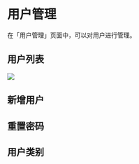 # 用户管理

在「用户管理」页面中，可以对用户进行管理。

## 用户列表

![](https://arina.loli.net/2022/10/23/IHSY91zsfnGjlJr.png)

## 新增用户

<!-- TODO -->

## 重置密码

<!-- TODO -->

## 用户类别

<!-- TODO -->
